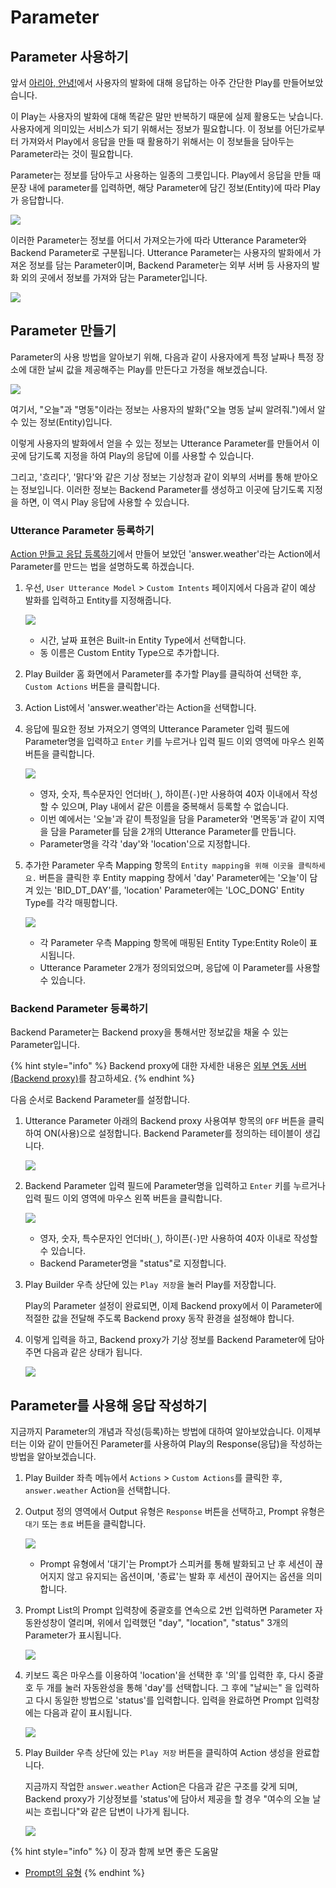 # Parameter

## Parameter 사용하기 <a id="use-parameters"></a>

앞서 [아리아, 안녕!](../../hello-aria/)에서 사용자의 발화에 대해 응답하는 아주 간단한 Play를 만들어보았습니다.

이 Play는 사용자의 발화에 대해 똑같은 말만 반복하기 때문에 실제 활용도는 낮습니다. 사용자에게 의미있는 서비스가 되기 위해서는 정보가 필요합니다. 이 정보를 어딘가로부터 가져와서 Play에서 응답을 만들 때 활용하기 위해서는 이 정보들을 담아두는 Parameter라는 것이 필요합니다.

Parameter는 정보를 담아두고 사용하는 일종의 그릇입니다. Play에서 응답을 만들 때 문장 내에 parameter를 입력하면, 해당 Parameter에 담긴 정보\(Entity\)에 따라 Play가 응답합니다.

![](../../../.gitbook/assets/ch3_3233_01%20%281%29.png)

이러한 Parameter는 정보를 어디서 가져오는가에 따라 Utterance Parameter와 Backend Parameter로 구분됩니다. Utterance Parameter는 사용자의 발화에서 가져온 정보를 담는 Parameter이며, Backend Parameter는 외부 서버 등 사용자의 발화 외의 곳에서 정보를 가져와 담는 Parameter입니다.

![](../../../.gitbook/assets/ch3_3233_02.png)

## Parameter 만들기 <a id="define-a-parameter"></a>

Parameter의 사용 방법을 알아보기 위해, 다음과 같이 사용자에게 특정 날짜나 특정 장소에 대한 날씨 값을 제공해주는 Play를 만든다고 가정을 해보겠습니다.

![](../../../.gitbook/assets/ch3_3233_03.png)

여기서, "오늘"과 "명동"이라는 정보는 사용자의 발화\("오늘 명동 날씨 알려줘."\)에서 알 수 있는 정보\(Entity\)입니다.

이렇게 사용자의 발화에서 얻을 수 있는 정보는 Utterance Parameter를 만들어서 이곳에 담기도록 지정을 하여 Play의 응답에 이를 사용할 수 있습니다.

그리고, '흐리다', '맑다'와 같은 기상 정보는 기상청과 같이 외부의 서버를 통해 받아오는 정보입니다. 이러한 정보는 Backend Parameter를 생성하고 이곳에 담기도록 지정을 하면, 이 역시 Play 응답에 사용할 수 있습니다.

### Utterance Parameter 등록하기

[Action 만들고 응답 등록하기](../../hello-aria/create-an-action-and-an-answer.md)에서 만들어 보았던 'answer.weather'라는 Action에서 Parameter를 만드는 법을 설명하도록 하겠습니다.

1. 우선, `User Utterance Model` &gt; `Custom Intents` 페이지에서 다음과 같이 예상 발화를 입력하고 Entity를 지정해줍니다.

   ![](../../../.gitbook/assets/ch3_3233_c01.png)  

   * 시간, 날짜 표현은 Built-in Entity Type에서 선택합니다.
   * 동 이름은 Custom Entity Type으로 추가합니다.

2. Play Builder 홈 화면에서 Parameter를 추가할 Play를 클릭하여 선택한 후, `Custom Actions` 버튼을 클릭합니다.
3. Action List에서 'answer.weather'라는 Action을 선택합니다.
4. 응답에 필요한 정보 가져오기 영역의 Utterance Parameter 입력 필드에 Parameter명을 입력하고 `Enter` 키를 누르거나 입력 필드 이외 영역에 마우스 왼쪽 버튼을 클릭합니다.

   ![](../../../.gitbook/assets/ch3_3233_c02.png) 

   * 영자, 숫자, 특수문자인 언더바\(`_`\), 하이픈\(`-`\)만 사용하여 40자 이내에서 작성할 수 있으며, Play 내에서 같은 이름을 중복해서 등록할 수 없습니다.
   * 이번 예에서는 '오늘'과 같이 특정일을 담을 Parameter와 '면목동'과 같이 지역을 담을 Parameter를 담을 2개의 Utterance Parameter를 만듭니다.
   * Parameter명을 각각 'day'와 'location'으로 지정합니다.

5. 추가한 Parameter 우측 Mapping 항목의 `Entity mapping을 위해 이곳을 클릭하세요.` 버튼을 클릭한 후 Entity mapping 창에서 'day' Parameter에는 '오늘'이 담겨 있는 'BID\_DT\_DAY'를, 'location' Parameter에는 'LOC\_DONG' Entity Type를 각각 매핑합니다.

   ![](../../../.gitbook/assets/ch3_3233_c03%20%281%29.gif)

   * 각 Parameter 우측 Mapping 항목에 매핑된 Entity Type:Entity Role이 표시됩니다.
   * Utterance Parameter 2개가 정의되었으며, 응답에 이 Parameter를 사용할 수 있습니다.

### Backend Parameter 등록하기

Backend Parameter는 Backend proxy을 통해서만 정보값을 채울 수 있는 Parameter입니다.

{% hint style="info" %}
Backend proxy에 대한 자세한 내용은 [외부 연동 서버\(Backend proxy\)](../../use-backend-proxy/)를 참고하세요.
{% endhint %}

다음 순서로 Backend Parameter를 설정합니다.

1. Utterance Parameter 아래의 Backend proxy 사용여부 항목의 `OFF` 버튼을 클릭하여 ON\(사용\)으로 설정합니다. Backend Parameter를 정의하는 테이블이 생깁니다.

   ![](../../../.gitbook/assets/ch3_3233_c04.png)

2. Backend Parameter 입력 필드에 Parameter명을 입력하고 `Enter` 키를 누르거나 입력 필드 이외 영역에 마우스 왼쪽 버튼을 클릭합니다.

   ![](../../../.gitbook/assets/ch3_3233_c05.png)

   * 영자, 숫자, 특수문자인 언더바\(`_`\), 하이픈\(`-`\)만 사용하여 40자 이내로 작성할 수 있습니다.
   * Backend Parameter명을 "status"로 지정합니다.

3. Play Builder 우측 상단에 있는 `Play 저장`을 눌러 Play를 저장합니다.

   Play의 Parameter 설정이 완료되면, 이제 Backend proxy에서 이 Parameter에 적절한 값을 전달해 주도록 Backend proxy 동작 환경을 설정해야 합니다.

4. 이렇게 입력을 하고, Backend proxy가 기상 정보를 Backend Parameter에 담아주면 다음과 같은 상태가 됩니다.

   ![](../../../.gitbook/assets/ch3_3233_04%20%281%29.png)

## Parameter를 사용해 응답 작성하기 <a id="write-responses"></a>

지금까지 Parameter의 개념과 작성\(등록\)하는 방법에 대하여 알아보았습니다. 이제부터는 이와 같이 만들어진 Parameter를 사용하여 Play의 Response\(응답\)을 작성하는 방법을 알아보겠습니다.

1. Play Builder 좌측 메뉴에서 `Actions` &gt; `Custom Actions`를 클릭한 후, `answer.weather` Action을 선택합니다.
2. Output 정의 영역에서 Output 유형은 `Response` 버튼을 선택하고, Prompt 유형은 `대기` 또는 `종료` 버튼을 클릭합니다.

   ![](../../../.gitbook/assets/ch3_3233_c06.png)

   * Prompt 유형에서 '대기'는 Prompt가 스피커를 통해 발화되고 난 후 세션이 끊어지지 않고 유지되는 옵션이며, '종료'는 발화 후 세션이 끊어지는 옵션을 의미합니다.

3. Prompt List의 Prompt 입력창에 중괄호를 연속으로 2번 입력하면 Parameter 자동완성창이 열리며, 위에서 입력했던 "day", "location", "status" 3개의 Parameter가 표시됩니다.

   ![](../../../.gitbook/assets/ch3_3233_c07%20%281%29.gif)

4. 키보드 혹은 마우스를 이용하여 'location'을 선택한 후 '의'를 입력한 후, 다시 중괄호 두 개를 눌러 자동완성을 통해 'day'를 선택합니다. 그 후에 "날씨는" 을 입력하고 다시 동일한 방법으로 'status'를 입력합니다. 입력을 완료하면 Prompt 입력창에는 다음과 같이 표시됩니다.

   ![](../../../.gitbook/assets/ch3_3233_06%20%281%29.png)

5. Play Builder 우측 상단에 있는 `Play 저장` 버튼을 클릭하여 Action 생성을 완료합니다.

   지금까지 작업한 `answer.weather` Action은 다음과 같은 구조를 갖게 되며, Backend proxy가 기상정보를 'status'에 담아서 제공을 할 경우 "여수의 오늘 날씨는 흐립니다"와 같은 답변이 나가게 됩니다.

   ![](../../../.gitbook/assets/ch3_3233_07.png)

{% hint style="info" %}
이 장과 함께 보면 좋은 도움말

* [Prompt의 유형](../use-responses/use-prompts.md#prompt-types)
{% endhint %}

